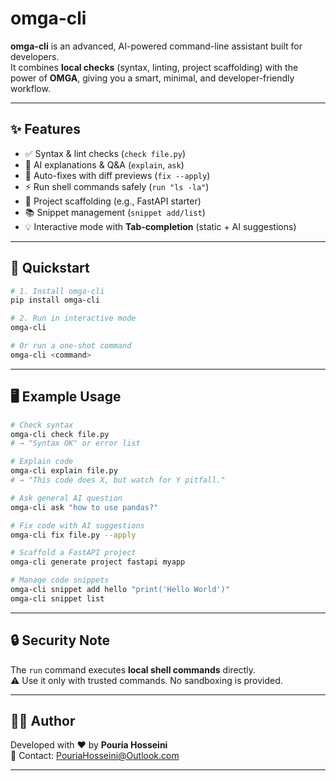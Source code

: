 # omga-cli

**omga-cli** is an advanced, AI-powered command-line assistant built for developers.  
It combines **local checks** (syntax, linting, project scaffolding) with the power of **OMGA**, giving you a smart, minimal, and developer-friendly workflow.

---

## ✨ Features

- ✅ Syntax & lint checks (`check file.py`)
- 🤖 AI explanations & Q&A (`explain`, `ask`)
- 🔧 Auto-fixes with diff previews (`fix --apply`)
- ⚡ Run shell commands safely (`run "ls -la"`)
- 🚀 Project scaffolding (e.g., FastAPI starter)
- 📚 Snippet management (`snippet add/list`)
- 💡 Interactive mode with **Tab-completion** (static + AI suggestions)

---

## 🚀 Quickstart

```bash
# 1. Install omga-cli
pip install omga-cli

# 2. Run in interactive mode
omga-cli

# Or run a one-shot command
omga-cli <command>
```

---

## 🖥️ Example Usage

```bash
# Check syntax
omga-cli check file.py
# → "Syntax OK" or error list

# Explain code
omga-cli explain file.py
# → "This code does X, but watch for Y pitfall."

# Ask general AI question
omga-cli ask "how to use pandas?"

# Fix code with AI suggestions
omga-cli fix file.py --apply

# Scaffold a FastAPI project
omga-cli generate project fastapi myapp

# Manage code snippets
omga-cli snippet add hello "print('Hello World')"
omga-cli snippet list
```

---

## 🔒 Security Note

The `run` command executes **local shell commands** directly.  
⚠️ Use it only with trusted commands. No sandboxing is provided.

---

## 👨‍💻 Author

Developed with ❤️ by **Pouria Hosseini**  
📧 Contact: [PouriaHosseini@Outlook.com](mailto:PouriaHosseini@Outlook.com)

---
